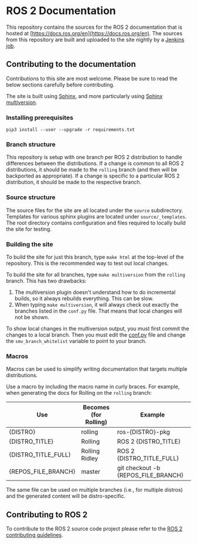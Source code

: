 # ROS 2 Documentation

This repository contains the sources for the ROS 2 documentation that is hosted at [https://docs.ros.org/en](https://docs.ros.org/en).
The sources from this repository are built and uploaded to the site nightly by a [Jenkins job](https://build.ros.org/job/doc_ros2doc).

## Contributing to the documentation

Contributions to this site are most welcome.
Please be sure to read the below sections carefully before contributing.

The site is built using [Sphinx](https://www.sphinx-doc.org/en/master/), and more particularly using [Sphinx multiversion](https://holzhaus.github.io/sphinx-multiversion/master/index.html).

### Installing prerequisites

```
pip3 install --user --upgrade -r requirements.txt
```

### Branch structure

This repository is setup with one branch per ROS 2 distribution to handle differences between the distributions.
If a change is common to all ROS 2 distributions, it should be made to the `rolling` branch (and then will be backported as appropriate).
If a change is specific to a particular ROS 2 distribution, it should be made to the respective branch.

### Source structure

The source files for the site are all located under the `source` subdirectory.
Templates for various sphinx plugins are located under `source/_templates`.
The root directory contains configuration and files required to locally build the site for testing.

### Building the site

To build the site for just this branch, type `make html` at the top-level of the repository.
This is the recommended way to test out local changes.

To build the site for all branches, type `make multiversion` from the `rolling` branch.
This has two drawbacks:

1. The multiversion plugin doesn't understand how to do incremental builds, so it always rebuilds everything.  This can be slow.
1. When typing `make multiversion`, it will always check out exactly the branches listed in the `conf.py` file.  That means that local changes will not be shown.

To show local changes in the multiversion output, you must first commit the changes to a local branch.
Then you must edit the [conf.py](./conf.py) file and change the `smv_branch_whitelist` variable to point to your branch.

### Macros

Macros can be used to simplify writing documentation that targets multiple distributions.

Use a macro by including the macro name in curly braces.
For example, when generating the docs for Rolling on the `rolling` branch:

| Use | Becomes (for Rolling) | Example |
|-----|-----------------------|---------|
| {DISTRO} | rolling | ros-{DISTRO}-pkg |
| {DISTRO_TITLE} | Rolling | ROS 2 {DISTRO_TITLE} |
| {DISTRO_TITLE_FULL} | Rolling Ridley | ROS 2 {DISTRO_TITLE_FULL} |
| {REPOS_FILE_BRANCH} | master | git checkout -b {REPOS_FILE_BRANCH} |

The same file can be used on multiple branches (i.e., for multiple distros) and the generated content will be distro-specific.

## Contributing to ROS 2

To contribute to the ROS 2 source code project please refer to the [ROS 2 contributing guidelines](https://docs.ros.org/en/rolling/Contributing.html).
